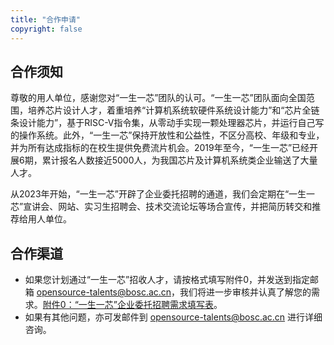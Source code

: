 ```yaml
---
title: "合作申请"
copyright: false
---
```


## 合作须知

尊敬的用人单位，感谢您对“一生一芯”团队的认可。“一生一芯”团队面向全国范围，培养芯片设计人才，着重培养“计算机系统软硬件系统设计能力”和“芯片全链条设计能力”，基于RISC-V指令集，从零动手实现一颗处理器芯片，并运行自己写的操作系统。此外，“一生一芯”保持开放性和公益性，不区分高校、年级和专业，并为所有达成指标的在校生提供免费流片机会。2019年至今，“一生一芯”已经开展6期，累计报名人数接近5000人，为我国芯片及计算机系统类企业输送了大量人才。

从2023年开始，“一生一芯”开辟了企业委托招聘的通道，我们会定期在“一生一芯”宣讲会、网站、实习生招聘会、技术交流论坛等场合宣传，并把简历转交和推荐给用人单位。

## 合作渠道

- 如果您计划通过“一生一芯”招收人才，请按格式填写附件0，并发送到指定邮箱 opensource-talents@bosc.ac.cn，我们将进一步审核并认真了解您的需求。[附件0：“一生一芯”企业委托招聘需求填写表](/res/files/附件0：“一生一芯”企业委托招聘需求填写表.xlsx)。
- 如果有其他问题，亦可发邮件到 opensource-talents@bosc.ac.cn 进行详细咨询。
